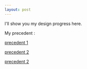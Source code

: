 ```yaml
---
layout: post
---
```


I'll show you my design progress here.

My precedent :

[precedent 1][2a21c033]

  [2a21c033]:https://www.archdaily.com/967177/villa-backyard-touch-architect?ad_medium=gallery
  
[precedent 2][2a21c033]

  [2a21c033]: https://www.archdaily.com/18262/box-house-alan-chu-and-cristiano-kato?ad_medium=widget&ad_name=more-from-office-article-show
 
[precedent 2][2a21c033]

  [2a21c033]: https://zhuanlan.zhihu.com/p/45880433
